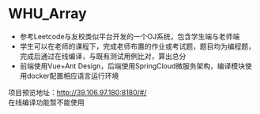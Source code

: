 # WHU_Array

- 参考Leetcode与友校类似平台开发的一个OJ系统，包含学生端与老师端
- 学生可以在老师的课程下，完成老师布置的作业或考试题，题目均为编程题，完成后通过在线编译，与既有测试用例比对，算出总分
- 前端使用Vue+Ant Design，后端使用SpringCloud微服务架构，编译模块使用docker配置相应语言运行环境

项目预览地址：http://39.106.97.180:8180/#/  
在线编译功能暂不能使用
